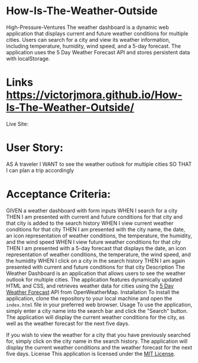 # How-Is-The-Weather-Outside
High-Pressure-Ventures
The weather dashboard is a dynamic web application that displays current and future weather conditions for multiple cities. Users can search for a city and view its weather information, including temperature, humidity, wind speed, and a 5-day forecast. The application uses the 5 Day Weather Forecast API and stores persistent data with localStorage.

# Links  https://victorjmora.github.io/How-Is-The-Weather-Outside/
Live Site: 
# User Story:
AS A traveler
I WANT to see the weather outlook for multiple cities
SO THAT I can plan a trip accordingly

# Acceptance Criteria:
GIVEN a weather dashboard with form inputs
WHEN I search for a city
THEN I am presented with current and future conditions for that city and that city is added to the search history
WHEN I view current weather conditions for that city
THEN I am presented with the city name, the date, an icon representation of weather conditions, the temperature, the humidity, and the wind speed
WHEN I view future weather conditions for that city
THEN I am presented with a 5-day forecast that displays the date, an icon representation of weather conditions, the temperature, the wind speed, and the humidity
WHEN I click on a city in the search history
THEN I am again presented with current and future conditions for that city
Description
The Weather Dashboard is an application that allows users to see the weather outlook for multiple cities. The application features dynamically updated HTML and CSS, and retrieves weather data for cities using the [5 Day Weather Forecast](https://openweathermap.org/forecast5) API from OpenWeatherMap.
Installation
To install the application, clone the repository to your local machine and open the `index.html` file in your preferred web browser.
Usage
To use the application, simply enter a city name into the search bar and click the "Search" button. The application will display the current weather conditions for the city, as well as the weather forecast for the next five days.

If you wish to view the weather for a city that you have previously searched for, simply click on the city name in the search history. The application will display the current weather conditions and the weather forecast for the next five days.
License
This application is licensed under the [MIT License](https://opensource.org/licenses/MIT).

